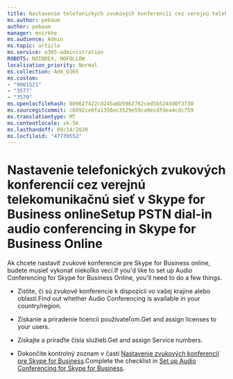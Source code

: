 ```yaml
---
title: Nastavenie telefonických zvukových konferencií cez verejnú telekomunikačnú sieť v Skype for Business online
ms.author: pebaum
author: pebaum
manager: mnirkhe
ms.audience: Admin
ms.topic: article
ms.service: o365-administration
ROBOTS: NOINDEX, NOFOLLOW
localization_priority: Normal
ms.collection: Adm_O365
ms.custom:
- "9001521"
- "3577"
- "3579"
ms.openlocfilehash: 809627422cd245a6b5962762ced5b524dd0f3730
ms.sourcegitcommit: c6692ce0fa1358ec3529e59ca0ecdfdea4cdc759
ms.translationtype: MT
ms.contentlocale: sk-SK
ms.lasthandoff: 09/14/2020
ms.locfileid: "47739552"
---
```

# <a name="setup-pstn-dial-in-audio-conferencing-in-skype-for-business-online"></a><span data-ttu-id="0db61-102">Nastavenie telefonických zvukových konferencií cez verejnú telekomunikačnú sieť v Skype for Business online</span><span class="sxs-lookup"><span data-stu-id="0db61-102">Setup PSTN dial-in audio conferencing in Skype for Business Online</span></span>

<span data-ttu-id="0db61-103">Ak chcete nastaviť zvukové konferencie pre Skype for Business online, budete musieť vykonať niekoľko vecí.</span><span class="sxs-lookup"><span data-stu-id="0db61-103">If you'd like to set up Audio Conferencing for Skype for Business Online, you'll need to do a few things.</span></span> 

- <span data-ttu-id="0db61-104">Zistite, či sú zvukové konferencie k dispozícii vo vašej krajine alebo oblasti.</span><span class="sxs-lookup"><span data-stu-id="0db61-104">Find out whether Audio Conferencing is available in your country/region.</span></span>

- <span data-ttu-id="0db61-105">Získanie a priradenie licencií používateľom.</span><span class="sxs-lookup"><span data-stu-id="0db61-105">Get and assign licenses to your users.</span></span>

- <span data-ttu-id="0db61-106">Získajte a priraďte čísla služieb.</span><span class="sxs-lookup"><span data-stu-id="0db61-106">Get and assign Service numbers.</span></span>

- <span data-ttu-id="0db61-107">Dokončite kontrolný zoznam v časti [Nastavenie zvukových konferencií pre Skype for Business](https://docs.microsoft.com/SkypeForBusiness/audio-conferencing-in-office-365/set-up-audio-conferencing).</span><span class="sxs-lookup"><span data-stu-id="0db61-107">Complete the checklist in [Set up Audio Conferencing for Skype for Business](https://docs.microsoft.com/SkypeForBusiness/audio-conferencing-in-office-365/set-up-audio-conferencing).</span></span>
